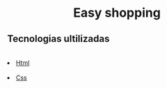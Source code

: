 <h1  align="center">Easy shopping</h1>


<h2>Tecnologias ultilizadas</h2>
<br>
<a href="#"><li>Html</li></a>
<br>
<a href="#"><li>Css</li></a>
